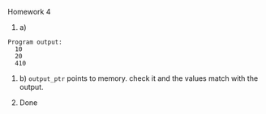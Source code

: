 Homework 4


1. a)

```
Program output:
  10
  20
  410
```

1. b) `output_ptr` points to memory. check it and the values match with the output.

2. Done
